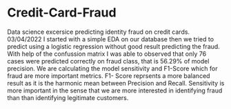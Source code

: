 # Credit-Card-Fraud
Data science excersice predicting identity fraud on credit cards.
03/04/2022
I started with a simple EDA on our database then we tried to predict using a logistic regression without good result predicting the fraud. With help of the confussion matrix I was able to observed that only 76 cases were predicted correctly on fraud class, that is 56.29% of model precision.
We are calculating the model sensitivity and F1-Score which for fraud are more important metrics.
F1- Score reprsents a more balanced result as it is the harmonic mean between Precision and Recall. Sensitivity is more important in the sense that we are more interested in identifying fraud than than identifying legitimate customers.
